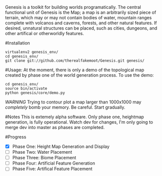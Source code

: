 Genesis is a toolkit for building worlds programatically. The central functional unit of Genesis is the Map; a map is an arbitrarily sized piece of terrain, which may or may not contain bodies of water, mountain ranges complete with volcanos and caverns, forests, and other natural features. If desired, unnatural structures can be placed, such as cities, dungeons, and other artifical or otherworldly features.

#Installation
````
virtualenv2 genesis_env/
cd genesis_env/
git clone git://github.com/therealfakemoot/Genesis.git genesis/
````

#Usage:
At the moment, there is only a demo of the topological map created by phase one of the world generation process. To use the demo:

````
cd genesis_env/
source bin/activate
python genesis/core/demo.py
````

*_WARNING_*
Trying to contour plot a map larger than 1000x1000 may *completely* bomb your memory. Be careful. Start gradually.

#Notes
This is extemely alpha software. Only phase one, heightmap generation, is fully operational. Watch dev for changes, I'm only going to merge dev into master as phases are completed.

#Progress
- [x] Phase One: Height Map Generation and Display
- [ ] Phase Two: Water Placement
- [ ] Phase Three: Biome Placement
- [ ] Phase Four: Artificial Feature Generation
- [ ] Phase Five: Artifical Feature Placement

